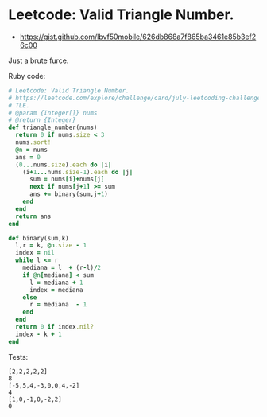 # Leetcode: Valid Triangle Number.


- https://gist.github.com/lbvf50mobile/626db868a7f865ba3461e85b3ef26c00
 
Just a brute furce.


Ruby code:
```Ruby
# Leetcode: Valid Triangle Number.
# https://leetcode.com/explore/challenge/card/july-leetcoding-challenge-2021/610/week-3-july-15th-july-21st/3815/
# TLE.
# @param {Integer[]} nums
# @return {Integer}
def triangle_number(nums)
  return 0 if nums.size < 3
  nums.sort!
  @n = nums
  ans = 0
  (0...nums.size).each do |i|
    (i+1...nums.size-1).each do |j|
      sum = nums[i]+nums[j]
      next if nums[j+1] >= sum
      ans += binary(sum,j+1)
    end
  end
  return ans
end

def binary(sum,k)
  l,r = k, @n.size - 1
  index = nil
  while l <= r
    mediana = l  + (r-l)/2
    if @n[mediana] < sum
      l = mediana + 1
      index = mediana
    else
      r = mediana  - 1
    end
  end
  return 0 if index.nil?
  index - k + 1
end

```

Tests:
```
[2,2,2,2,2]
8
[-5,5,4,-3,0,0,4,-2]
4
[1,0,-1,0,-2,2]
0
```
